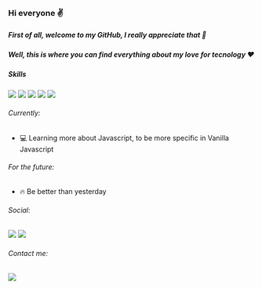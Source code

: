 ### Hi everyone :v: 

##### First of all, welcome to my GitHub, I really appreciate that :pray:

##### Well, this is where you can find everything about my love for tecnology :hearts:

##### Skills
<img src="https://img.shields.io/badge/HTML5-E34F26?style=for-the-badge&logo=html5&logoColor=white">  <img src="https://img.shields.io/badge/CSS3-1572B6?style=for-the-badge&logo=css3&logoColor=white">  <img src="https://img.shields.io/badge/JavaScript-F7DF1E?style=for-the-badge&logo=javascript&logoColor=black">  <img src="https://img.shields.io/badge/jQuery-0769AD?style=for-the-badge&logo=jquery&logoColor=white">  <img src="https://img.shields.io/badge/Visual_Studio_Code-0078D4?style=for-the-badge&logo=visual%20studio%20code&logoColor=white">


###### Currently: 
* :computer: Learning more about Javascript, to be more specific in Vanilla Javascript

###### For the future: 
* :fire: Be better than yesterday

###### Social:
<a target="_blank" href="https://www.linkedin.com/in/lucas-macedo-lmo/"><img src="https://img.shields.io/badge/LinkedIn-0077B5?style=for-the-badge&logo=linkedin&logoColor=white"></a> <a target="_blank" href="https://www.instagram.com/lmacedov/"><img src="https://img.shields.io/badge/Instagram-E4405F?style=for-the-badge&logo=instagram&logoColor=white"></a>  
###### Contact me:
<a target="_blank" href="mailto: lucasmacedo123@gmail.com"><img src="https://img.shields.io/badge/Gmail-D14836?style=for-the-badge&logo=gmail&logoColor=white"></a>

